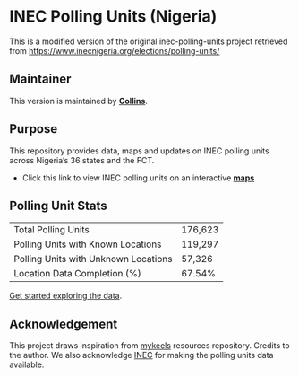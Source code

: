 # INEC Polling Units (Nigeria)

This is a modified version of the original inec-polling-units project retrieved from https://www.inecnigeria.org/elections/polling-units/

## Maintainer

This version is maintained by **[Collins](https://github.com/Veegilinfrastructure)**.

## Purpose

This repository provides data, maps and updates on INEC polling units across Nigeria’s 36 states and the FCT.
- Click this link to view INEC polling units on an interactive **[maps](https://veegilinfrastructure.github.io/inec-polling-units/)**  

## Polling Unit Stats

|  |  |
| -- | -- |
| Total Polling Units | 176,623 |
| Polling Units with Known Locations | 119,297 |
| Polling Units with Unknown Locations |  57,326 |
| Location Data Completion (%) | 67.54% |

[Get started exploring the data](./states#readme).

## Acknowledgement
This project draws inspiration from [mykeels](https://github.com/mykeels/inec-polling-units) resources repository. Credits to the author. We also acknowledge [INEC](https://www.inecnigeria.org/elections/polling-units/) for making the polling units data available. 
      
<!-- End of PU stats -->


